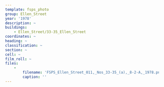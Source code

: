 ```yaml
---
template: fsps_photo
group: Ellen_Street
year: '1978'
description: ~
buildings:
    - Ellen_Street/33-35_Ellen_Street
coordinates: ~
heading: ~
classification: ~
section: ~
cell: ~
film_roll: ~
files:
    -
        filename: 'FSPS_Ellen_Street_011,_Nos_33-35_(a),_8-2-A,_1978.png'
        caption: ''
---
```

